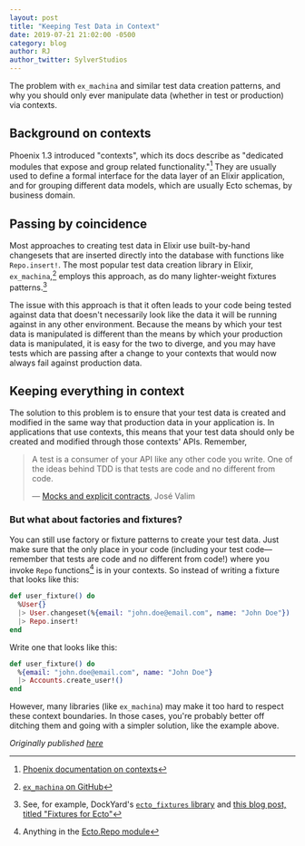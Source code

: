 ```yaml
---
layout: post
title: "Keeping Test Data in Context"
date: 2019-07-21 21:02:00 -0500
category: blog
author: RJ
author_twitter: SylverStudios
---
```


The problem with `ex_machina` and similar test data creation patterns, and why you should only ever manipulate data (whether in test or production) via contexts.

<!--more-->

## Background on contexts

Phoenix 1.3 introduced "contexts", which its docs describe as "dedicated modules that expose and group related functionality."[^1] They are usually used to define a formal interface for the data layer of an Elixir application, and for grouping different data models, which are usually Ecto schemas, by business domain.

## Passing by coincidence

Most approaches to creating test data in Elixir use built-by-hand changesets that are inserted directly into the database with functions like `Repo.insert!`. The most popular test data creation library in Elixir, `ex_machina`,[^2] employs this approach, as do many lighter-weight fixtures patterns.[^3]

The issue with this approach is that it often leads to your code being tested against data that doesn't necessarily look like the data it will be running against in any other environment. Because the means by which your test data is manipulated is different than the means by which your production data is manipulated, it is easy for the two to diverge, and you may have tests which are passing after a change to your contexts that would now always fail against production data.

## Keeping everything in context

The solution to this problem is to ensure that your test data is created and modified in the same way that production data in your application is. In applications that use contexts, this means that your test data should only be created and modified through those contexts' APIs. Remember,

> A test is a consumer of your API like any other code you write. One of the ideas behind TDD is that tests are code and no different from code.
>
> — [Mocks and explicit contracts](http://blog.plataformatec.com.br/2015/10/mocks-and-explicit-contracts/), José Valim

### But what about factories and fixtures?

You can still use factory or fixture patterns to create your test data. Just make sure that the only place in your code (including your test code—remember that tests are code and no different from code!) where you invoke `Repo` functions[^4] is in your contexts. So instead of writing a fixture that looks like this:

```elixir
def user_fixture() do
  %User{}
  |> User.changeset(%{email: "john.doe@email.com", name: "John Doe"})
  |> Repo.insert!
end
```

Write one that looks like this:

```elixir
def user_fixture() do
  %{email: "john.doe@email.com", name: "John Doe"}
  |> Accounts.create_user!()
end
```

However, many libraries (like `ex_machina`) may make it too hard to respect these context boundaries. In those cases, you're probably better off ditching them and going with a simpler solution, like the example above.

_Originally published [here](https://scripted.rjdellecese.com/2019/07/21/keeping-test-data-in-context)_

[^1]: [Phoenix documentation on contexts](https://hexdocs.pm/phoenix/contexts.html#thinking-about-design)
[^2]: [`ex_machina` on GitHub](https://github.com/thoughtbot/ex_machina)
[^3]: See, for example, DockYard's [`ecto_fixtures` library](https://github.com/DockYard/ecto_fixtures) and [this blog post, titled "Fixtures for Ecto"](https://blog.danielberkompas.com/2015/07/16/fixtures-for-ecto/)
[^4]: Anything in the [Ecto.Repo module](https://hexdocs.pm/ecto/3.1.7/Ecto.Repo.html)
